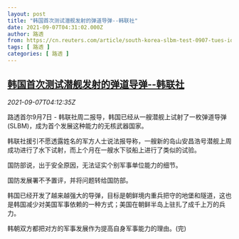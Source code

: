 ```yaml
---
layout: post
title: "韩国首次测试潜舰发射的弹道导弹--韩联社"
date: 2021-09-07T04:31:02.000Z
author: 路透
from: https://cn.reuters.com/article/south-korea-slbm-test-0907-tues-idCNKBS2G3071
tags: [ 路透 ]
categories: [ 路透 ]
---
```

<!--1630989062000-->
[韩国首次测试潜舰发射的弹道导弹--韩联社](https://cn.reuters.com/article/south-korea-slbm-test-0907-tues-idCNKBS2G3071)
------

<div>
<div><i>2021-09-07T04:12:35Z</i></div><p>路透首尔9月7日 - 韩联社周二报导，韩国已经从一艘潜舰上试射了一枚弹道导弹(SLBM)，成为首个发展这种能力的无核武器国家。</p><p>韩联社援引不愿透露姓名的军方人士说法报导称，一艘新的岛山安昌浩号潜舰上周成功进行了水下试射，而上个月在一艘水下驳船上进行了类似的试验。</p><p>国防部说，出于安全原因，无法证实个别军事单位能力的细节。</p><p>国防发展署不予置评，并将问题转给国防部。</p><p>韩国已经开发了越来越强大的导弹，目标是朝鲜境内重兵把守的地堡和隧道，这也是韩国减少对美国军事依赖的一种方式；美国在朝鲜半岛上驻扎了成千上万的兵力。</p><p>韩朝双方都把对方的军事发展作为提高自身军事能力的理由。(完)</p>
</div>
